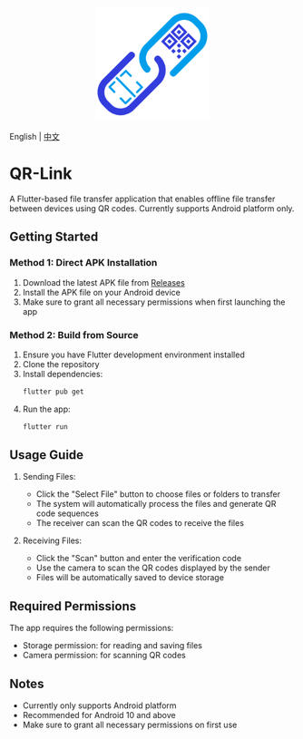 <div align="center">
  <img src="assets/logo.png" alt="QR-Link Logo" width="200"/>
</div>

English | [中文](README.md)

# QR-Link

A Flutter-based file transfer application that enables offline file transfer between devices using QR codes. Currently supports Android platform only.

## Getting Started

### Method 1: Direct APK Installation

1. Download the latest APK file from [Releases](https://github.com/Ivans-11/qr_file_tran/releases)
2. Install the APK file on your Android device
3. Make sure to grant all necessary permissions when first launching the app

### Method 2: Build from Source

1. Ensure you have Flutter development environment installed
2. Clone the repository
3. Install dependencies:
   ```bash
   flutter pub get
   ```
4. Run the app:
   ```bash
   flutter run
   ```

## Usage Guide

1. Sending Files:
   - Click the "Select File" button to choose files or folders to transfer
   - The system will automatically process the files and generate QR code sequences
   - The receiver can scan the QR codes to receive the files

2. Receiving Files:
   - Click the "Scan" button and enter the verification code
   - Use the camera to scan the QR codes displayed by the sender
   - Files will be automatically saved to device storage

## Required Permissions

The app requires the following permissions:
- Storage permission: for reading and saving files
- Camera permission: for scanning QR codes

## Notes

- Currently only supports Android platform
- Recommended for Android 10 and above
- Make sure to grant all necessary permissions on first use 